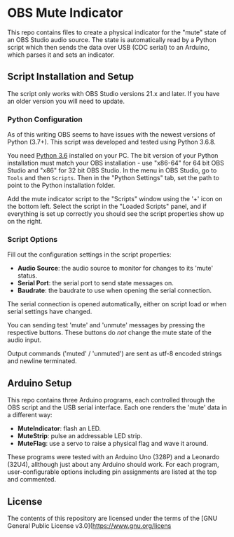 # OBS Mute Indicator

This repo contains files to create a physical indicator for the "mute" state of an OBS Studio audio source. The state is automatically read by a Python script which then sends the data over USB (CDC serial) to an Arduino, which parses it and sets an indicator.

## Script Installation and Setup
The script only works with OBS Studio versions 21.x and later. If you have an older version you will need to update.

### Python Configuration
As of this writing OBS seems to have issues with the newest versions of Python (3.7+). This script was developed and tested using Python 3.6.8.

You need [Python 3.6](https://www.python.org/downloads/) installed on your PC. The bit version of your Python installation must match your OBS installation - use "x86-64" for 64 bit OBS Studio and "x86" for 32 bit OBS Studio. In the menu in OBS Studio, go to `Tools` and then `Scripts`. Then in the "Python Settings" tab, set the path to point to the Python installation folder.

Add the mute indicator script to the "Scripts" window using the '+' icon on the bottom left. Select the script in the "Loaded Scripts" panel, and if everything is set up correctly you should see the script properties show up on the right.

### Script Options
Fill out the configuration settings in the script properties:

* **Audio Source**: the audio source to monitor for changes to its 'mute' status.
* **Serial Port**: the serial port to send state messages on.
* **Baudrate**: the baudrate to use when opening the serial connection.

The serial connection is opened automatically, either on script load or when serial settings have changed.

You can sending test 'mute' and 'unmute' messages by pressing the respective buttons. These buttons do *not* change the mute state of the audio input.

Output commands ('muted' / 'unmuted') are sent as utf-8 encoded strings and newline terminated.

## Arduino Setup

This repo contains three Arduino programs, each controlled through the OBS script and the USB serial interface. Each one renders the 'mute' data in a different way:

* **MuteIndicator**: flash an LED.
* **MuteStrip**: pulse an addressable LED strip.
* **MuteFlag**: use a servo to raise a physical flag and wave it around.

These programs were tested with an Arduino Uno (328P) and a Leonardo (32U4), allthough just about any Arduino should work. For each program, user-configurable options including pin assignments are listed at the top and commented.

## License
The contents of this repository are licensed under the terms of the [GNU General Public License v3.0](https://www.gnu.org/licens
